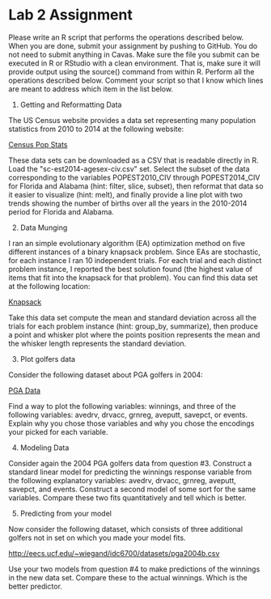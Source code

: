 # Lab 2 Assignment

Please write an R script that performs the operations described below. When you are done, submit your assignment by pushing to GitHub.  You do not need to submit anything in Cavas.  Make sure the file you submit can be executed in R or RStudio with a clean environment.  That is, make sure it will provide output using the source() command from within R. Perform all the operations described below. Comment your script so that I know which lines are meant to address which item in the list below.

 
1. Getting and Reformatting Data

The US Census website provides a data set representing many population statistics from 2010 to 2014 at the following website:

[Census Pop Stats](https://www2.census.gov/programs-surveys/popest/datasets/2010-2014/state/asrh/)

These data sets can be downloaded as a CSV that is readable directly in R.  Load the "sc-est2014-agesex-civ.csv" set.  Select the subset of the data corresponding to the variables POPEST2010_CIV through POPEST2014_CIV for Florida and Alabama (hint:  filter, slice, subset), then reformat that data so it easier to visualize (hint:  melt), and finally provide a line plot with two trends showing the number of births over all the years in the 2010-2014 period for Florida and Alabama.
 
2.  Data Munging

I ran an simple evolutionary algorithm (EA) optimization method on five different instances of a binary knapsack problem.  Since EAs are stochastic, for each instance I ran 10 independent trials.  For each trial and each distinct problem instance, I reported the best solution found (the highest value of items that fit into the knapsack for that problem).  You can find this data set at the following location:

[Knapsack](http://eecs.ucf.edu/~wiegand/idc6700/datasets/knapsack-data.csv)

Take this data set compute the mean and standard deviation across all the trials for each problem instance (hint:  group_by, summarize), then produce a point and whisker plot where the points position represents the mean and the whisker length represents the standard deviation.

 

3. Plot golfers data

Consider the following dataset about PGA golfers in 2004:

[PGA Data](http://eecs.ucf.edu/~wiegand/idc6700/datasets/pga2004.csv)

Find a way to plot the following variables:  winnings,  and three of the following variables:  avedrv, drvacc, grnreg, aveputt, savepct, or events.  Explain why you chose those variables and why you chose the encodings your picked for each variable.

 

4. Modeling Data

Consider again the 2004 PGA golfers data from question #3.  Construct a standard linear model for predicting the winnings response variable from the following explanatory variables:  avedrv, drvacc, grnreg, aveputt, savepct, and events.  Construct a second model of some sort for the same variables.  Compare these two fits quantitatively and tell which is better.

 

5.  Predicting from your model

Now consider the following dataset, which consists of three additional golfers not in set on which you made your model fits.

http://eecs.ucf.edu/~wiegand/idc6700/datasets/pga2004b.csv 

 Use your two models from question #4 to make predictions of the winnings in the new data set.  Compare these to the actual winnings.  Which is the better predictor.

